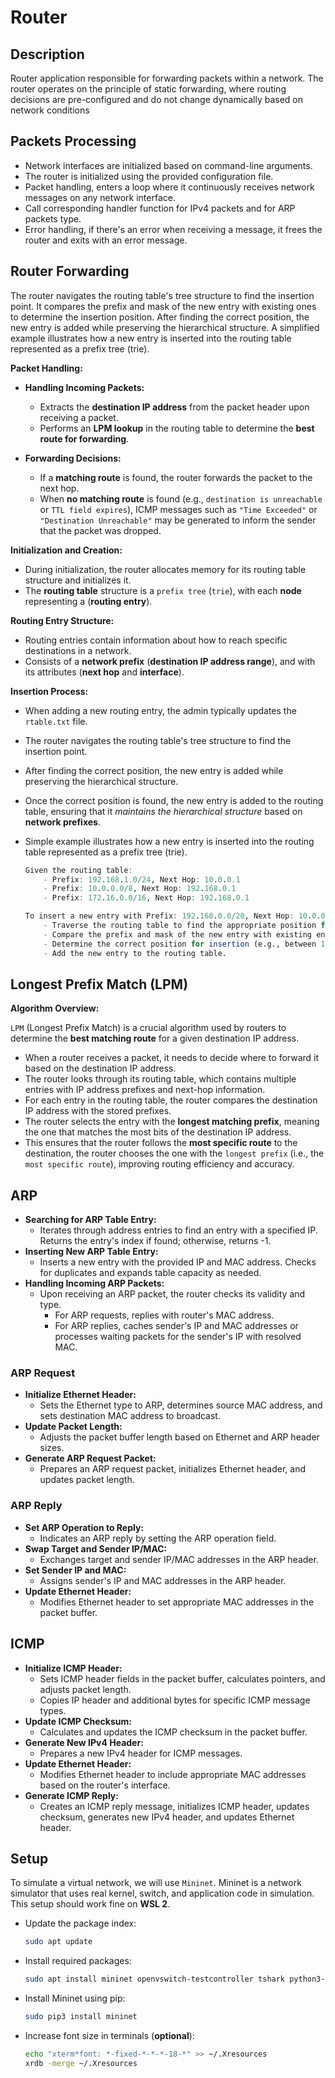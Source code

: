 # Router

## Description

Router application responsible for forwarding packets within a network. The router operates on the principle of static forwarding, where routing decisions are pre-configured and do not change dynamically based on network conditions

## Packets Processing

- Network interfaces are initialized based on command-line arguments.
- The router is initialized using the provided configuration file.
- Packet handling, enters a loop where it continuously receives network messages on any network interface.
- Call corresponding handler function for IPv4 packets and for ARP packets type.
- Error handling, if there's an error when receiving a message, it frees the router and exits with an error message.

## Router Forwarding

The router navigates the routing table's tree structure to find the insertion point.
It compares the prefix and mask of the new entry with existing ones to determine the insertion position.
After finding the correct position, the new entry is added while preserving the hierarchical structure.
A simplified example illustrates how a new entry is inserted into the routing table represented as a prefix tree (trie).

**Packet Handling:**

- **Handling Incoming Packets:**
  - Extracts the **destination IP address** from the packet header upon receiving a packet.
  - Performs an **LPM lookup** in the routing table to determine the **best route for forwarding**.

- **Forwarding Decisions:**
  - If a **matching route** is found, the router forwards the packet to the next hop.
  - When **no matching route** is found (e.g., `destination is unreachable` or `TTL field expires`), ICMP messages such as `"Time Exceeded"` or `"Destination Unreachable"` may be generated to inform the sender that the packet was dropped.

**Initialization and Creation:**

- During initialization, the router allocates memory for its routing table structure and initializes it.
- The **routing table** structure is a `prefix tree` (`trie`), with each **node** representing a (**routing entry**).

**Routing Entry Structure:**

- Routing entries contain information about how to reach specific destinations in a network.
- Consists of a **network prefix** (**destination IP address range**), and with its attributes (**next hop** and **interface**).

**Insertion Process:**

- When adding a new routing entry, the admin typically updates the `rtable.txt` file.
- The router navigates the routing table's tree structure to find the insertion point.
- After finding the correct position, the new entry is added while preserving the hierarchical structure.
- Once the correct position is found, the new entry is added to the routing table, ensuring that it *maintains the hierarchical structure* based on **network prefixes**.
- Simple example illustrates how a new entry is inserted into the routing table represented as a prefix tree (trie).

  ```r
  Given the routing table:
      - Prefix: 192.168.1.0/24, Next Hop: 10.0.0.1
      - Prefix: 10.0.0.0/8, Next Hop: 192.168.0.1
      - Prefix: 172.16.0.0/16, Next Hop: 192.168.0.1

  To insert a new entry with Prefix: 192.168.0.0/20, Next Hop: 10.0.0.2:
      - Traverse the routing table to find the appropriate position for the new entry.
      - Compare the prefix and mask of the new entry with existing entries.
      - Determine the correct position for insertion (e.g., between 192.168.1.0/24 and 172.16.0.0/16).
      - Add the new entry to the routing table.
  ```

## Longest Prefix Match (LPM)

**Algorithm Overview:**

`LPM` (Longest Prefix Match) is a crucial algorithm used by routers to determine the **best matching route** for a given destination IP address.

- When a router receives a packet, it needs to decide where to forward it based on the destination IP address.
- The router looks through its routing table, which contains multiple entries with IP address prefixes and next-hop information.
- For each entry in the routing table, the router compares the destination IP address with the stored prefixes.
- The router selects the entry with the **longest matching prefix**, meaning the one that matches the most bits of the destination IP address.
- This ensures that the router follows the **most specific route** to the destination, the router chooses the one with the `longest prefix` (i.e., the `most specific route`), improving routing efficiency and accuracy.

## ARP

- **Searching for ARP Table Entry:**
  - Iterates through address entries to find an entry with a specified IP. Returns the entry's index if found; otherwise, returns -1.
- **Inserting New ARP Table Entry:**
  - Inserts a new entry with the provided IP and MAC address. Checks for duplicates and expands table capacity as needed.
- **Handling Incoming ARP Packets:**
  - Upon receiving an ARP packet, the router checks its validity and type.
    - For ARP requests, replies with router's MAC address.
    - For ARP replies, caches sender's IP and MAC addresses or processes waiting packets for the sender's IP with resolved MAC.

### ARP Request

- **Initialize Ethernet Header:**
  - Sets the Ethernet type to ARP, determines source MAC address, and sets destination MAC address to broadcast.
- **Update Packet Length:**
  - Adjusts the packet buffer length based on Ethernet and ARP header sizes.
- **Generate ARP Request Packet:**
  - Prepares an ARP request packet, initializes Ethernet header, and updates packet length.

### ARP Reply

- **Set ARP Operation to Reply:**
  - Indicates an ARP reply by setting the ARP operation field.
- **Swap Target and Sender IP/MAC:**
  - Exchanges target and sender IP/MAC addresses in the ARP header.
- **Set Sender IP and MAC:**
  - Assigns sender's IP and MAC addresses in the ARP header.
- **Update Ethernet Header:**
  - Modifies Ethernet header to set appropriate MAC addresses in the packet buffer.

## ICMP

- **Initialize ICMP Header:**
  - Sets ICMP header fields in the packet buffer, calculates pointers, and adjusts packet length.
  - Copies IP header and additional bytes for specific ICMP message types.
- **Update ICMP Checksum:**
  - Calculates and updates the ICMP checksum in the packet buffer.
- **Generate New IPv4 Header:**
  - Prepares a new IPv4 header for ICMP messages.
- **Update Ethernet Header:**
  - Modifies Ethernet header to include appropriate MAC addresses based on the router's interface.
- **Generate ICMP Reply:**
  - Creates an ICMP reply message, initializes ICMP header, updates checksum, generates new IPv4 header, and updates Ethernet header.

## Setup

To simulate a virtual network, we will use `Mininet`. Mininet is a network simulator that uses real kernel, switch, and application code in simulation. This setup should work fine on **WSL 2**.

- Update the package index:

  ```bash
  sudo apt update
  ```

- Install required packages:

    ```bash
    sudo apt install mininet openvswitch-testcontroller tshark python3-click python3-scapy xterm python3-pip
    ```

- Install Mininet using pip:

    ```bash
    sudo pip3 install mininet
    ```

- Increase font size in terminals (**optional**):

    ```bash
    echo "xterm*font: *-fixed-*-*-*-18-*" >> ~/.Xresources
    xrdb -merge ~/.Xresources
    ```
